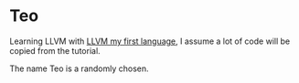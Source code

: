 # Teo

Learning LLVM with [LLVM my first language](https://llvm.org/docs/tutorial/MyFirstLanguageFrontend/index.html), I assume a lot of code will be copied from the tutorial.

The name Teo is a randomly chosen.